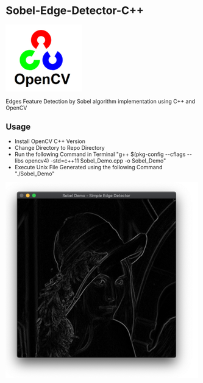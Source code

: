 # Sobel-Edge-Detector-C++

<img src="OpenCV_Logo.png" width="200">

Edges Feature Detection by Sobel algorithm implementation using C++ and OpenCV

## Usage
- Install OpenCV C++ Version
- Change Directory to Repo Directory
- Run the following Command in Terminal 
"g++ $(pkg-config --cflags --libs opencv4) -std=c++11  Sobel_Demo.cpp -o Sobel_Demo"
- Execute Unix File Generated using the following Command
"./Sobel_Demo"

<img src="Sobel.png">

